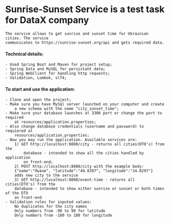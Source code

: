 # Sunrise-Sunset Service is a test task for DataX company

    The service allows to get sunrise and sunset time for Ukrainian cities. The service
    communicates to https://sunrise-sunset.org/api and gets required data.
    
#### Technical details:
    - Used Spring Boot and Maven for project setup;
    - Spring Data and MySQL for persistant data;
    - Spring WebClient for handling http requests;
    - Validation, Lombok, slf4;
    
#### To start and use the application:
    - Clone and open the project;
    - Make sure you have MySql server launched on your computer and create 
        a new schema with the name "city_sunset_time";
    - Make sure your database launches at 3306 port or change the port to required
        at resources/application.properties;
    - Also change database credentials (username and password) to requiered at
        resources/application.properties;
    - Now you may run the application. Available services are:
        1) GET http://localhost:8080/city - returns all cities(DTO's) from the 
            database - intended to show all the cities handled by application 
            on front-end;
        2) POST http://localhost:8080/city with the example body:
        {"name":"Львов", "latitude":"49.8397", "longitude":"24.0297"}
        adds new city to the service
        3) GET http://localhost:8080/event-time - returns all cities(DTO's) from the 
        database - intended to show either sunrise or sunset or both times of the DTO
        on front-end
    - Validation rules for inputed values: 
        No duplicates for the city names
        Only numbers from -90 to 90 for latitude
        Only numbers from -180 to 180 for longitude